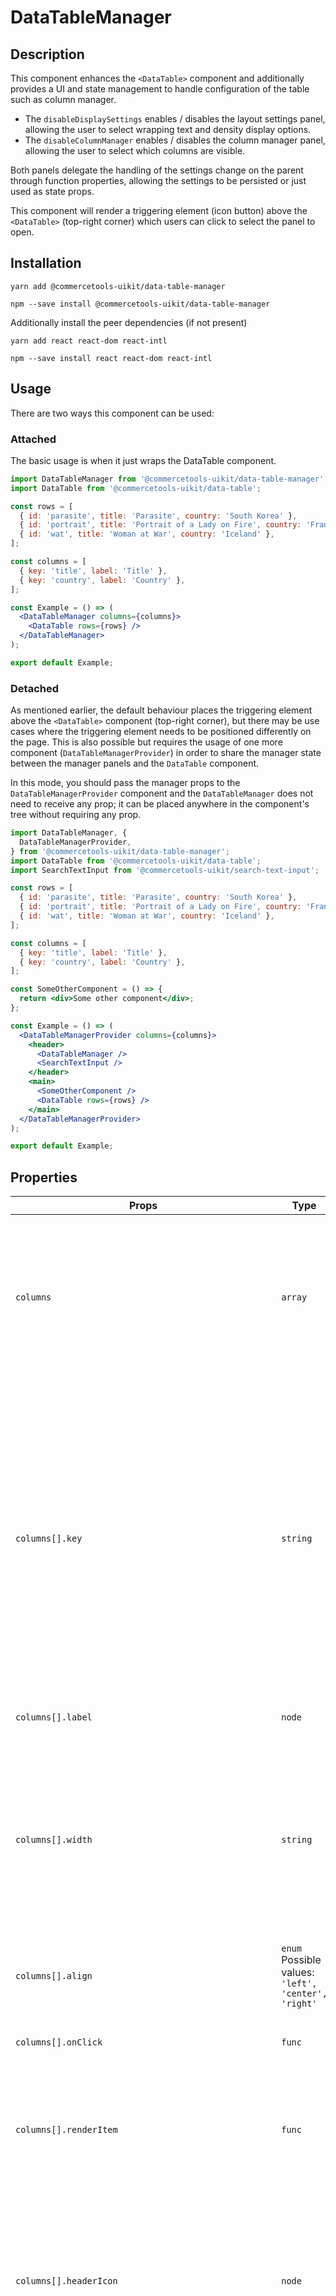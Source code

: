 <!-- THIS IS AN AUTOGENERATED FILE. DO NOT EDIT THIS FILE DIRECTLY. -->
<!-- This file is created by the `yarn generate-readme` script. -->

# DataTableManager

## Description

This component enhances the `<DataTable>` component and additionally provides a UI and state management to handle configuration of the table such as column manager.

- The `disableDisplaySettings` enables / disables the layout settings panel, allowing the user to select wrapping text and density display options.
- The `disableColumnManager` enables / disables the column manager panel, allowing the user to select which columns are visible.

Both panels delegate the handling of the settings change on the parent through function properties, allowing the settings to be persisted or just used as state props.

This component will render a triggering element (icon button) above the `<DataTable>` (top-right corner) which users can click to select the panel to open.

## Installation

```
yarn add @commercetools-uikit/data-table-manager
```

```
npm --save install @commercetools-uikit/data-table-manager
```

Additionally install the peer dependencies (if not present)

```
yarn add react react-dom react-intl
```

```
npm --save install react react-dom react-intl
```

## Usage

There are two ways this component can be used:

### Attached

The basic usage is when it just wraps the DataTable component.

```jsx
import DataTableManager from '@commercetools-uikit/data-table-manager';
import DataTable from '@commercetools-uikit/data-table';

const rows = [
  { id: 'parasite', title: 'Parasite', country: 'South Korea' },
  { id: 'portrait', title: 'Portrait of a Lady on Fire', country: 'France' },
  { id: 'wat', title: 'Woman at War', country: 'Iceland' },
];

const columns = [
  { key: 'title', label: 'Title' },
  { key: 'country', label: 'Country' },
];

const Example = () => (
  <DataTableManager columns={columns}>
    <DataTable rows={rows} />
  </DataTableManager>
);

export default Example;
```

### Detached

As mentioned earlier, the default behaviour places the triggering element above the `<DataTable>` component (top-right corner), but there may be use cases where the triggering element needs to be positioned differently on the page. This is also possible but requires the usage of one more component (`DataTableManagerProvider`) in order to share the manager state between the manager panels and the `DataTable` component.

In this mode, you should pass the manager props to the `DataTableManagerProvider` component and the `DataTableManager` does not need to receive any prop; it can be placed anywhere in the component's tree without requiring any prop.

```jsx
import DataTableManager, {
  DataTableManagerProvider,
} from '@commercetools-uikit/data-table-manager';
import DataTable from '@commercetools-uikit/data-table';
import SearchTextInput from '@commercetools-uikit/search-text-input';

const rows = [
  { id: 'parasite', title: 'Parasite', country: 'South Korea' },
  { id: 'portrait', title: 'Portrait of a Lady on Fire', country: 'France' },
  { id: 'wat', title: 'Woman at War', country: 'Iceland' },
];

const columns = [
  { key: 'title', label: 'Title' },
  { key: 'country', label: 'Country' },
];

const SomeOtherComponent = () => {
  return <div>Some other component</div>;
};

const Example = () => (
  <DataTableManagerProvider columns={columns}>
    <header>
      <DataTableManager />
      <SearchTextInput />
    </header>
    <main>
      <SomeOtherComponent />
      <DataTable rows={rows} />
    </main>
  </DataTableManagerProvider>
);

export default Example;
```

## Properties

| Props                                                | Type                                                        | Required | Default | Description                                                                                                                                                                                                                                                                                                                                                                                                                                                                                                                                                                                                                                        |
| ---------------------------------------------------- | ----------------------------------------------------------- | :------: | ------- | -------------------------------------------------------------------------------------------------------------------------------------------------------------------------------------------------------------------------------------------------------------------------------------------------------------------------------------------------------------------------------------------------------------------------------------------------------------------------------------------------------------------------------------------------------------------------------------------------------------------------------------------------- |
| `columns`                                            | `array`                                                     |    ✅    |         | Each object requires a unique `key` which should correspond to property key of&#xA;the items of `rows` that you want to render under this column, and a `label`&#xA;which defines the name shown on the header.&#xA;The list of columns to be rendered.&#xA;Each column can be customized (see properties below).                                                                                                                                                                                                                                                                                                                                  |
| `columns[].key`                                      | `string`                                                    |    ✅    |         | The unique key of the column that is used to identify your data type.&#xA;You can use this value to determine which value from a row item should be rendered.&#xA;<br>&#xA;For example, if the data is a list of users, where each user has a `firstName` property,&#xA;the column key should be `firstName`, which renders the correct value by default.&#xA;The key can also be some custom or computed value, in which case you need to provide&#xA;an explicit mapping of the value by implementing either the `itemRendered` function or&#xA;the column-specific `renderItem` function.                                                       |
| `columns[].label`                                    | `node`                                                      |    ✅    |         | The label of the column that will be shown on the column header.                                                                                                                                                                                                                                                                                                                                                                                                                                                                                                                                                                                   |
| `columns[].width`                                    | `string`                                                    |          | `auto`  | Sets a width for this column. Accepts the same values as the ones specified for&#xA;individual [grid-template-columns](https://developer.mozilla.org/en-US/docs/Web/CSS/grid-template-columns).&#xA;<br>&#xA;For example, using `minmax` pairs (e.g. `minmax(200px, 400px)`), a combinations of&#xA;fraction values (`1fr`/`2fr`/etc), or fixed values such as `200px`.&#xA;By default, the column grows according to the content and respecting the total table available width.                                                                                                                                                                  |
| `columns[].align`                                    | `enum`<br/>Possible values:<br/>`'left', 'center', 'right'` |          |         | Use this to override the table's own `horizontalCellAlignment` prop for this specific column.                                                                                                                                                                                                                                                                                                                                                                                                                                                                                                                                                      |
| `columns[].onClick`                                  | `func`                                                      |          |         | A callback function, called when the header cell is clicked.&#xA;<br>&#xA;Signature: `(event) => void`                                                                                                                                                                                                                                                                                                                                                                                                                                                                                                                                             |
| `columns[].renderItem`                               | `func`                                                      |          |         | A callback function to render the content of cells under this column, overriding&#xA;the default `itemRenderer` prop of the table.&#xA;<br>&#xA;Signature: `(row: object, isRowCollapsed: boolean) => React.Node`                                                                                                                                                                                                                                                                                                                                                                                                                                  |
| `columns[].headerIcon`                               | `node`                                                      |          |         | Use this prop to place an `Icon` or `IconButton` on the left of the column label.&#xA;It is advised to place these types of components through this prop instead of `label`,&#xA;in order to properly position and align the elements.&#xA;This is particularly useful for medium-sized icons which require more vertical space than the typography.                                                                                                                                                                                                                                                                                               |
| `columns[].isTruncated`                              | `bool`                                                      |          | `false` | Set this to `true` to allow text content of this cell to be truncated with an ellipsis,&#xA;instead of breaking into multiple lines.&#xA;<br>&#xA;NOTE: when using this option, it is recommended to specify a `width` for the column, because&#xA;if the table doesn't have enough space for all columns, it will start clipping the columns&#xA;with _truncated_ content, and if no `width` is set (or the value is set `auto` -- the default)&#xA;it can shrink until the column disappears completely.&#xA;By enforcing a minimum width for these columns, the table will respect them and grow horizontally,&#xA;adding scrollbars if needed. |
| `columns[].isSortable`                               | `bool`                                                      |          | `false` | Set this to `true` to show a sorting button, which calls `onSortChange` upon being clicked.&#xA;You should enable this flag for every column you want to be able to sort.&#xA;When at least one column is sortable, the table props `sortBy`, `sortDirection` and `onSortChange` should be provided.                                                                                                                                                                                                                                                                                                                                               |
| `columns[].disableResizing`                          | `bool`                                                      |          | `false` | Set this to `true` to prevent this column from being manually resized by dragging&#xA;the edge of the header with a mouse.                                                                                                                                                                                                                                                                                                                                                                                                                                                                                                                         |
| `columns[].shouldIgnoreRowClick`                     | `bool`                                                      |          | `false` | Set this to `true` to prevent click event propagation for this cell.&#xA;You might want this if you need the column to have its own call-to-action or input while&#xA;the row also has a defined `onRowClick`.                                                                                                                                                                                                                                                                                                                                                                                                                                     |
| `children`                                           | `node`                                                      |    ✅    |         | Any React node. Usually you want to render the `<DataTable>` component.&#xA;<br>&#xA;Note that the child component will implicitly receive the props `columns` and `isCondensed` from the `<DataTableManager>`.                                                                                                                                                                                                                                                                                                                                                                                                                                    |
| `displaySettings`                                    | `object`                                                    |          |         | The managed display settings of the table.                                                                                                                                                                                                                                                                                                                                                                                                                                                                                                                                                                                                         |
| `displaySettings.disableDisplaySettings`             | `bool`                                                      |          | `true`  | Set this flag to `false` to show the display settings panel option.                                                                                                                                                                                                                                                                                                                                                                                                                                                                                                                                                                                |
| `displaySettings.isCondensed`                        | `bool`                                                      |          | `false` | Set this to `true` to reduce the paddings of all cells, allowing the table to display&#xA;more data in less space.                                                                                                                                                                                                                                                                                                                                                                                                                                                                                                                                 |
| `displaySettings.isWrappingText`                     | `bool`                                                      |          | `false` | Set this to `true` to allow text in a cell to wrap.&#xA;<br>&#xA;This is required if `disableDisplaySettings` is set to `false`.                                                                                                                                                                                                                                                                                                                                                                                                                                                                                                                   |
| `displaySettings.primaryButton`                      | `element`                                                   |          |         | A React element to be rendered as the primary button, useful when the display settings work as a form.                                                                                                                                                                                                                                                                                                                                                                                                                                                                                                                                             |
| `displaySettings.secondaryButton`                    | `element`                                                   |          |         | A React element to be rendered as the secondary button, useful when the display settings work as a form.                                                                                                                                                                                                                                                                                                                                                                                                                                                                                                                                           |
| `columnManager`                                      | `object`                                                    |          |         | The managed column settings of the table.                                                                                                                                                                                                                                                                                                                                                                                                                                                                                                                                                                                                          |
| `columnManager.disableColumnManager`                 | `bool`                                                      |          | `true`  | Set this to `false` to show the column settings panel option.                                                                                                                                                                                                                                                                                                                                                                                                                                                                                                                                                                                      |
| `columnManager.visibleColumnKeys`                    | Array of `string`                                           |          |         | The keys of the visible columns.                                                                                                                                                                                                                                                                                                                                                                                                                                                                                                                                                                                                                   |
| `columnManager.hideableColumns`                      | `array`                                                     |          |         | The keys of the visible columns.                                                                                                                                                                                                                                                                                                                                                                                                                                                                                                                                                                                                                   |
| `columnManager.hideableColumns[].key`                | `string`                                                    |    ✅    |         |                                                                                                                                                                                                                                                                                                                                                                                                                                                                                                                                                                                                                                                    |
| `columnManager.hideableColumns[].label`              | `<string, node>`                                            |    ✅    |         |                                                                                                                                                                                                                                                                                                                                                                                                                                                                                                                                                                                                                                                    |
| `columnManager.areHiddenColumnsSearchable`           | `bool`                                                      |          |         | Set this to `true` to show a search input for the hidden columns panel.                                                                                                                                                                                                                                                                                                                                                                                                                                                                                                                                                                            |
| `columnManager.searchHiddenColumns`                  | `func`                                                      |          |         | A callback function, called when the search input for the hidden columns panel changes.&#xA;<br>&#xA;Signature: `(searchTerm: string) => Promise<void>`                                                                                                                                                                                                                                                                                                                                                                                                                                                                                            |
| `columnManager.searchHiddenColumnsPlaceholder`       | `string`                                                    |          |         | Placeholder value of the search input for the hidden columns panel.                                                                                                                                                                                                                                                                                                                                                                                                                                                                                                                                                                                |
| `columnManager.primaryButton`                        | `element`                                                   |          |         | A React element to be rendered as the primary button, useful when the column settings work as a form.                                                                                                                                                                                                                                                                                                                                                                                                                                                                                                                                              |
| `columnManager.secondaryButton`                      | `element`                                                   |          |         | A React element to be rendered as the secondary button, useful when the column settings work as a form.                                                                                                                                                                                                                                                                                                                                                                                                                                                                                                                                            |
| `columnManager.columnManagerLabel`                   | `node`                                                      |          |         | This value overrides the default label that will be shown on the column header and dropdown.                                                                                                                                                                                                                                                                                                                                                                                                                                                                                                                                                       |
| `onSettingsChange`                                   | `func`                                                      |          |         | A callback function, called when any of the properties of either display settings or column settings is modified.&#xA;<br>&#xA;Signature: `(action: string, nextValue: object) => void`                                                                                                                                                                                                                                                                                                                                                                                                                                                            |
| `topBar`                                             | `node`                                                      |          |         | A React node for rendering additional information within the table manager.                                                                                                                                                                                                                                                                                                                                                                                                                                                                                                                                                                        |
| `managerTheme`                                       | `enum`<br/>Possible values:<br/>`'light', 'dark'`           |          |         | Sets the background theme of the Card that contains the settings                                                                                                                                                                                                                                                                                                                                                                                                                                                                                                                                                                                   |
| `customSettings`                                     | `JSON`                                                      |          |         | A JSON object carrying all the settings for each custom panel. When using the customSettings, each item in the custom setting can be designed to serve as an interface for data table configuration, It should at least have a `key`, `customPanelTitle`, and `customComponent` as property.                                                                                                                                                                                                                                                                                                                                                       |
| `customSettings['key']`                              | `string`                                                    |    ✅    |         | The key of the custom component. Every panel is identifiable by it's unique key provided in the JSON object.                                                                                                                                                                                                                                                                                                                                                                                                                                                                                                                                       |
| `customSettings['key'].customPanelTitle`             | `string`                                                    |    ✅    |         | The title of the custom component setting                                                                                                                                                                                                                                                                                                                                                                                                                                                                                                                                                                                                          |
| `customSettings['key'].customComponent`              | `ReactNode`                                                 |          |         | A component added to the settings interface to provide additional configuration for the data table setting                                                                                                                                                                                                                                                                                                                                                                                                                                                                                                                                         |
| `customColumnManager.disableColumnManager`           | `bool`                                                      |          | `true`  | Set this to `false` to show the column settings panel option.                                                                                                                                                                                                                                                                                                                                                                                                                                                                                                                                                                                      |
| `customColumnManager.visibleColumnKeys`              | Array of `string`                                           |          |         | The keys of the visible columns.                                                                                                                                                                                                                                                                                                                                                                                                                                                                                                                                                                                                                   |
| `customColumnManager.hideableColumns`                | `array`                                                     |          |         | The keys of the visible columns.                                                                                                                                                                                                                                                                                                                                                                                                                                                                                                                                                                                                                   |
| `customColumnManager.hideableColumns[].key`          | `string`                                                    |    ✅    |         |                                                                                                                                                                                                                                                                                                                                                                                                                                                                                                                                                                                                                                                    |
| `customColumnManager.hideableColumns[].label`        | `<string, node>`                                            |    ✅    |         |                                                                                                                                                                                                                                                                                                                                                                                                                                                                                                                                                                                                                                                    |
| `customColumnManager.areHiddenColumnsSearchable`     | `bool`                                                      |          |         | Set this to `true` to show a search input for the hidden columns panel.                                                                                                                                                                                                                                                                                                                                                                                                                                                                                                                                                                            |
| `customColumnManager.searchHiddenColumns`            | `func`                                                      |          |         | A callback function, called when the search input for the hidden custom columns panel changes.&#xA;<br>&#xA;Signature: `(searchTerm: string) => Promise<void>`                                                                                                                                                                                                                                                                                                                                                                                                                                                                                     |
| `customColumnManager.searchHiddenColumnsPlaceholder` | `string`                                                    |          |         | Placeholder value of the search input for the hidden custom columns panel.                                                                                                                                                                                                                                                                                                                                                                                                                                                                                                                                                                         |
| `customColumnManager.primaryButton`                  | `element`                                                   |          |         | A React element to be rendered as the primary button, useful when the custom column settings work as a form.                                                                                                                                                                                                                                                                                                                                                                                                                                                                                                                                       |
| `customColumnManager.secondaryButton`                | `element`                                                   |          |         | A React element to be rendered as the secondary button, useful when the custom column settings work as a form.                                                                                                                                                                                                                                                                                                                                                                                                                                                                                                                                     |

> `*`: `DataTableManagerProvider` component accepts the same properties as the `DataTableManager`

